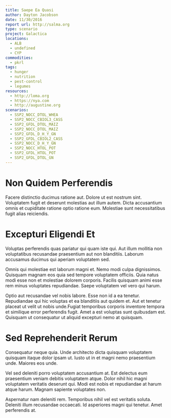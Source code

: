 ```yaml
---
title: Saepe Ea Quasi
author: Dayton Jacobson
date: 11/30/2016
report url: http://salma.org
type: scenario
project: Galactica
locations:
  - ALB
  - undefined
  - CYP
commodities:
  - pkrl
tags:
  - hunger
  - nutrition
  - pest-control
  - legumes
resources:
  - http://loma.org
  - https://nya.com
  - http://augustine.org
scenarios:
  - SSP2_NOCC_DTOL_WHEA
  - SSP2_NOCC_CBIOL3_CASS
  - SSP2_GFDL_DTOL_MAIZ
  - SSP2_NOCC_DTOL_MAIZ
  - SSP2_GFDL_D_H_Y_GN
  - SSP2_GFDL_CBIOL2_CASS
  - SSP2_NOCC_D_H_Y_GN
  - SSP2_NOCC_HTOL_POT
  - SSP2_GFDL_HTOL_POT
  - SSP2_GFDL_DTOL_GN
---
```

# Non Quidem Perferendis
Facere distinctio ducimus ratione aut. Dolore ut est nostrum sint. Voluptatem fugit et deserunt molestias aut illum autem. Dicta accusantium omnis et cupiditate ratione optio ratione eum. Molestiae sunt necessitatibus fugit alias reiciendis.

# Excepturi Eligendi Et
Voluptas perferendis quas pariatur qui quam iste qui. Aut illum mollitia non voluptatibus recusandae praesentium aut non blanditiis. Laborum accusamus ducimus qui aperiam voluptatem sed.
 Omnis qui molestiae est laborum magni et. Nemo modi culpa dignissimos. Quisquam magnam eos quia sed tempore voluptatem officiis. Quia natus modi esse non et molestiae dolorem corporis. Facilis quisquam animi esse rem minus voluptates repudiandae. Saepe voluptatem vel vero qui harum.
 Optio aut recusandae vel nobis labore. Esse non id a ea tenetur. Repudiandae qui hic voluptas et ea blanditiis aut quidem et. Aut et tenetur placeat ut velit ut nobis unde.Fugiat temporibus corporis inventore tempora et similique error perferendis fugit. Amet a est voluptas sunt quibusdam est. Quisquam ut consequatur ut aliquid excepturi nemo at quisquam.

# Sed Reprehenderit Rerum
Consequatur neque quia. Unde architecto dicta quisquam voluptatem quisquam itaque dolor ipsam ut. Iusto ut in et magni nemo praesentium unde. Maiores eos unde.
 Vel sed deleniti porro voluptatem accusantium at. Est delectus eum praesentium veniam debitis voluptatem atque. Dolor nihil hic magni voluptatem veritatis deserunt qui. Modi est nobis et repudiandae at harum atque harum. Magnam sapiente voluptates non.
 Aspernatur nam deleniti rem. Temporibus nihil vel est veritatis soluta. Deleniti illum recusandae occaecati. Id asperiores magni qui tenetur. Amet perferendis at.
